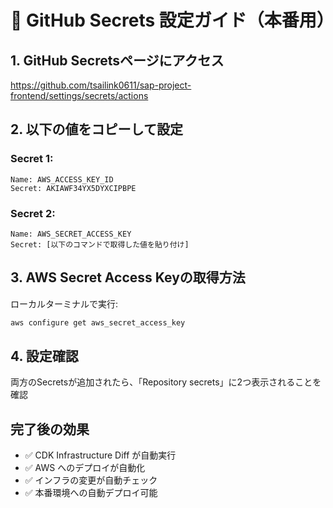 # 🔐 GitHub Secrets 設定ガイド（本番用）

## 1. GitHub Secretsページにアクセス
https://github.com/tsailink0611/sap-project-frontend/settings/secrets/actions

## 2. 以下の値をコピーして設定

### Secret 1:
```
Name: AWS_ACCESS_KEY_ID
Secret: AKIAWF34YX5DYXCIPBPE
```

### Secret 2: 
```
Name: AWS_SECRET_ACCESS_KEY
Secret: [以下のコマンドで取得した値を貼り付け]
```

## 3. AWS Secret Access Keyの取得方法
ローカルターミナルで実行:
```bash
aws configure get aws_secret_access_key
```

## 4. 設定確認
両方のSecretsが追加されたら、「Repository secrets」に2つ表示されることを確認

## 完了後の効果
- ✅ CDK Infrastructure Diff が自動実行
- ✅ AWS へのデプロイが自動化
- ✅ インフラの変更が自動チェック
- ✅ 本番環境への自動デプロイ可能